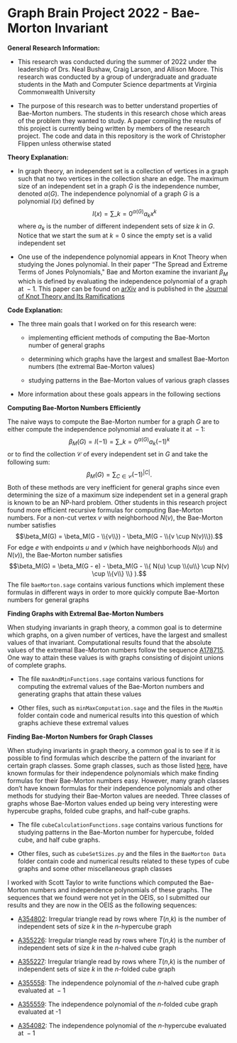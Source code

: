 # Graph Brain Project 2022 - Bae-Morton Invariant

**General Research Information:**

-   This research was conducted during the summer of 2022 under the
    leadership of Drs. Neal Bushaw, Craig Larson, and Allison Moore. This
    research was conducted by a group of undergraduate and graduate
    students in the Math and Computer Science departments at Virginia
    Commonwealth University

-   The purpose of this research was to better understand properties of
    Bae-Morton numbers. The students in this research chose which areas
    of the problem they wanted to study. A paper compiling the results
    of this project is currently being written by members of the
    research project. The code and data in this repository is the work
    of Christopher Flippen unless otherwise stated

**Theory Explanation:**

-   In graph theory, an independent set is a collection of vertices in a
    graph such that no two vertices in the collection share an edge. The
    maximum size of an independent set in a graph *G* is the
    independence number, denoted *α*(*G*). The independence polynomial
    of a graph *G* is a polynomial *I*(*x*) defined by
    $$I(x) = \sum\_{k=0}^{\alpha(G)} a_k x^k$$
    where *a*<sub>*k*</sub> is the number of different independent sets
    of size *k* in *G*. Notice that we start the sum at *k* = 0 since
    the empty set is a valid independent set

-   One use of the independence polynomial appears in Knot Theory when
    studying the Jones polynomial. In their paper “The Spread and
    Extreme Terms of Jones Polynomials," Bae and Morton examine the
    invariant *β*<sub>*M*</sub> which is defined by evaluating the
    independence polynomial of a graph at  − 1. This paper can be found
    on [arXiv](https://arxiv.org/abs/math/0012089) and is published in
    the [Journal of Knot Theory and Its
    Ramifications](https://www.worldscientific.com/doi/10.1142/S0218216503002512)

**Code Explanation:**

-   The three main goals that I worked on for this research were:

    -   implementing efficient methods of computing the Bae-Morton
        number of general graphs

    -   determining which graphs have the largest and smallest
        Bae-Morton numbers (the extremal Bae-Morton values)

    -   studying patterns in the Bae-Morton values of various graph
        classes

-   More information about these goals appears in the following sections

**Computing Bae-Morton Numbers Efficiently**

The naive ways to compute the Bae-Morton number for a graph *G* are to
either compute the independence polynomial and evaluate it at  − 1:
$$\beta_M(G) = I(-1) = \sum\_{k=0}^{\alpha(G)} a_k(-1)^k$$
or to find the collection $\mathcal{C}$ of every independent set in *G* and take the
following sum:
$$\beta_M(G) = \sum_{C \in \mathcal{C}}(-1)^{|C|}.$$
Both of these methods are very inefficient for general graphs since even
determining the size of a maximum size independent set in a general
graph is known to be an NP-hard problem. Other students in this research
project found more efficient recursive formulas for computing Bae-Morton
numbers. For a non-cut vertex *v* with neighborhood *N*(*v*), the
Bae-Morton number satisfies
$$\beta_M(G) = \beta_M(G - \\{v\\}) - \beta_M(G - \\{v \cup N(v)\\}).$$
For edge *e* with endpoints *u* and *v* (which have neighborhoods
*N*(*u*) and *N*(*v*)), the Bae-Morton number satisfies
$$\beta_M(G) = \beta_M(G - e) - \beta_M(G - \\{ N(u) \cup \\{u\\} \cup N(v) \cup \\{v\\} \\} ).$$
The file `baeMorton.sage` contains various functions which implement
these formulas in different ways in order to more quickly compute
Bae-Morton numbers for general graphs

**Finding Graphs with Extremal Bae-Morton Numbers**

When studying invariants in graph theory, a common goal is to determine
which graphs, on a given number of vertices, have the largest and
smallest values of that invariant. Computational results found that the
absolute values of the extremal Bae-Morton numbers follow the sequence
[A178715](https://oeis.org/A178715). One way to attain these values is
with graphs consisting of disjoint unions of complete graphs.

-   The file `maxAndMinFunctions.sage` contains various functions for
    computing the extremal values of the Bae-Morton numbers and
    generating graphs that attain these values

-   Other files, such as `minMaxComputation.sage` and the files in the
    `MaxMin` folder contain code and numerical results into this
    question of which graphs achieve these extremal values

**Finding Bae-Morton Numbers for Graph Classes**

When studying invariants in graph theory, a common goal is to see if it
is possible to find formulas which describe the pattern of the invariant
for certain graph classes. Some graph classes, such as those listed
[here](https://mathworld.wolfram.com/IndependencePolynomial.html), have
known formulas for their independence polynomials which make finding
formulas for their Bae-Morton numbers easy. However, many graph classes
don’t have known formulas for their independence polynomials and other
methods for studying their Bae-Morton values are needed. Three classes
of graphs whose Bae-Morton values ended up being very interesting were
hypercube graphs, folded cube graphs, and half-cube graphs.

-   The file `cubeCalculationFunctions.sage` contains various functions
    for studying patterns in the Bae-Morton number for hypercube, folded
    cube, and half cube graphs.

-   Other files, such as `cubeSetSizes.py` and the files in the
    `BaeMorton Data` folder contain code and numerical results related
    to these types of cube graphs and some other miscellaneous graph
    classes

I worked with Scott Taylor to write functions which computed the
Bae-Morton numbers and independence polynomials of these graphs. The
sequences that we found were not yet in the OEIS, so I submitted our
results and they are now in the OEIS as the following sequences:

-   [A354802](https://oeis.org/A354802): Irregular triangle read by rows
    where *T*(*n*,*k*) is the number of independent sets of size *k* in
    the *n*-hypercube graph

-   [A355226](https://oeis.org/A355226): Irregular triangle read by rows
    where *T*(*n*,*k*) is the number of independent sets of size *k* in
    the *n*-halved cube graph

-   [A355227](https://oeis.org/A355227): Irregular triangle read by rows
    where *T*(*n*,*k*) is the number of independent sets of size *k* in
    the *n*-folded cube graph

-   [A355558](https://oeis.org/A355558): The independence polynomial of
    the *n*-halved cube graph evaluated at  − 1

-   [A355559](https://oeis.org/A355559): The independence polynomial of
    the *n*-folded cube graph evaluated at -1

-   [A354082](https://oeis.org/A354082): The independence polynomial of
    the *n*-hypercube evaluated at  − 1
